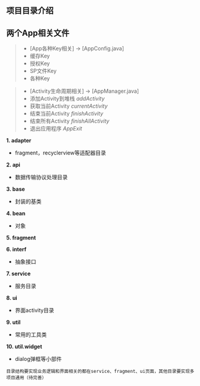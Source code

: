 ## 项目目录介绍

## 两个App相关文件

> - [App各种Key相关] → [AppConfig.java]
>  - 缓存Key
>  - 授权Key
>  - SP文件Key
>  - 各种Key

> - [Activity生命周期相关] → [AppManager.java]
>  - 添加Activity到堆栈 *addActivity*
>  - 获取当前Activity *currentActivity*
>  - 结束当前Activity *finishActivity*
>  - 结束所有Activity *finishAllActivity*
>  - 退出应用程序 *AppExit*

**1. adapter**
- fragment，recyclerview等适配器目录

**2. api**
- 数据传输协议处理目录

**3. base**
- 封装的基类

**4. bean**
- 对象

**5. fragment**

**6. interf**
- 抽象接口

**7. service**
- 服务目录

**8. ui**
- 界面activity目录

**9. util**
- 常用的工具类

**10. util.widget**
- dialog弹框等小部件

```
目录结构要实现业务逻辑和界面相关的都在service、fragment、ui页面，其他目录要实现多项目通用（待完善）
```